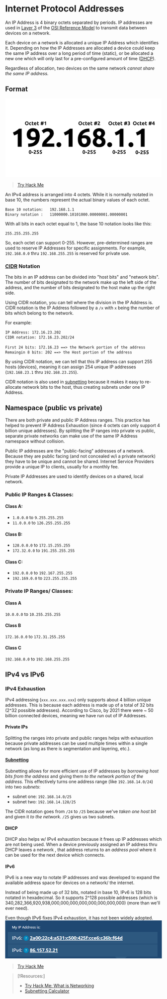 
# Internet Protocol Addresses
An IP Address is 4 binary octets separated by periods. IP addresses are used in [Layer 3](/networking/OSI/3-network/network-layer.md) of the [OSI Reference Model](/networking/OSI/OSI-reference-model.md) to transmit data between devices on a network.

Each device on a network is allocated a unique IP Address which identifies it. Depending on how the IP Addresses are allocated a device could keep the same IP address over a long period of time (static), or be allocated a new one which will only last for a pre-configured amount of time ([DHCP](/networking/protocols/DHCP.md)).

Regardless of allocation, two devices on the same network *cannot share the same IP address.*
## Format
![](/networking/networking-pics/IP-addresses-1.png)
> [Try Hack Me](https://tryhackme.com/room/whatisnetworking)

An IPv4 address is arranged into 4 octets. While it is normally notated in base 10, the numbers represent the actual binary values of each octet.
```
Base 10 notation:   192.168.1.1
Binary notation :   11000000.10101000.00000001.00000001
```
With all bits in each octet equal to 1, the base 10 notation looks like this:
```
255.255.255.255
```
So, each octet can support 0-255. However, pre-determined ranges are used to reserve IP Addresses for specific assignments. For example, `192.168.0.0` thru `192.168.255.255` is reserved for private use.
### [CIDR](/networking/routing/CIDR.md) Notation
The bits in an IP address can be divided into "host bits" and "network bits". The number of bits designated to the network make up the left side of the address, and the number of bits designated to the host make up the right side.

Using CIDR notation, you can tell where the division in the IP Address is. CIDR notation is the IP Address followed by a `/x` with `x` being the number of bits which belong to the network.

For example:
```
IP Address: 172.16.23.202
CIDR notation: 172.16.23.202/24

First 24 bits: 172.16.23 ==> the Network portion of the address
Remaingin 8 bits: 202 ==> the Host portion of the address
```
By using CIDR notation, we can tell that this IP address can support 255 hosts (devices), meaning it can assign 254 unique IP addresses (`192.168.23.1` thru `192.168.23.255`).

CIDR notation is also used in [subnetting](PNPT/PEH/networking/subnetting.md) because it makes it easy to re-allocate network bits to the host, thus creating subnets under one IP Address.
## Namespace (public vs private)
There are both private and public IP Address ranges. This practice has helped to prevent IP Address Exhaustion (since 4 octets can only support 4 billion unique addresses). By splitting the IP ranges into private vs public, separate private networks can make use of the same IP Address namespace without collision.

Public IP addresses are the "public-facing" addresses of a network. Because they are public facing (and not concealed w/i a private network) they have to be unique and cannot be shared. Internet Service Providers provide a unique IP to clients, usually for a monthly fee.

Private IP Addresses are used to identify devices on a shared, local network.
### Public IP Ranges & Classes:
#### Class A:
- `1.0.0.0` to `9.255.255.255`
- `11.0.0.0` to `126.255.255.255`
#### Class B:
- `128.0.0.0` to `172.15.255.255`
- `172.32.0.0` to `191.255.255.255`
#### Class C:
- `192.0.0.0` to `192.167.255.255`
- `192.169.0.0` to `223.255.255.255`
### Private IP Ranges/ Classes:
#### Class A
`10.0.0.0` to `10.255.255.255`
#### Class B
`172.16.0.0` to `172.31.255.255`
#### Class C
`192.168.0.0` to `192.168.255.255`
## IPv4 vs IPv6
### IPv4 Exhaustion
IPv4 addressing (`xxx.xxx.xxx.xxx`) only supports about 4 billion unique addresses. This is because each address is made up of a total of 32 bits (2^32 possible addresses). According to Cisco, by 2021 there were ~ 50 billion connected devices, meaning we have run out of IP Addresses.
#### Private IPs
Splitting the ranges into private and public ranges helps with exhaustion because private addresses can be used multiple times within a single network (as long as there is segmentation and layering, etc.).
#### [Subnetting](../../../PNPT/PEH/networking/subnetting.md)
Subnetting allows for more efficient use of IP addresses by *borrowing host bits from the address* and giving them *to the network portion of the address.* This effectively turns one address range (like `192.168.14.0/24`) into two *subnets*:
- subnet one: `192.168.14.0/25` 
- subnet two: `192.168.14.128/25`

The CIDR notation goes from `/24` to `/25` because we've *taken one host bit* and given it *to the network*. `/25` gives us two subnets.
#### DHCP
DHCP also helps w/ IPv4 exhaustion because it frees up IP addresses which are not being used. When a device previously assigned an IP address thru DHCP leaves a network , that address returns to an *address pool* where it can be used for the next device which connects.
#### IPv6
IPv6 is a new way to notate IP addresses and was developed to expand the available address space for devices on a network/ the internet.

Instead of being made up of 32 bits, notated in base 10, IPv6 is 128 bits notated in hexadecimal. So it supports 2^128 possible addresses (which is 340,282,366,920,938,000,000,000,000,000,000,000,000) (more than we'll ever need).

Even though IPv6 fixes IPv4 exhaustion, it has not been widely adopted.
![](/networking/networking-pics/IP-addresses-2.png)
> [Try Hack Me](https://tryhackme.com/room/whatisnetworking)

> [!Resources:]
> - [Try Hack Me: What is Networking](https://tryhackme.com/room/whatisnetworking)
> - [Subnetting Calculator](https://www.calculator.net/ip-subnet-calculator.html?cclass=any&csubnet=25&cip=65.190.192.225&ctype=ipv4&x=Calculate)

